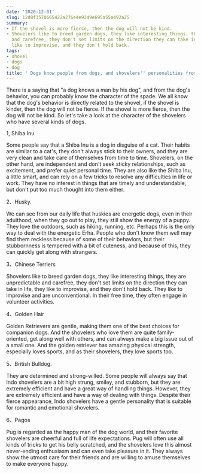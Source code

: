 ```yaml
---
date: '2020-12-01'
slug: 12d8f3570665422a276e4e9349e695a55a492a25
summary:
- If the shovel is more fierce, then the dog will not be kind.
- Shovelers like to breed garden dogs, they like interesting things, they are unpredictable
  and carefree, they don't set limits on the direction they can take in life, they
  like to improvise, and they don't hold back.
tags:
- shovel
- dogs
- dog
title: ' Dogs know people from dogs, and shovelers'' personalities from dog ownership! '
---
```


 There is a saying that "a dog knows a man by his dog", and from the dog's behavior, you can probably know the character of the spade. We all know that the dog's behavior is directly related to the shovel, if the shovel is kinder, then the dog will not be fierce. If the shovel is more fierce, then the dog will not be kind. So let's take a look at the character of the shovelers who have several kinds of dogs.

1, Shiba Inu

Some people say that a Shiba Inu is a dog in disguise of a cat. Their habits are similar to a cat's, they don't always stick to their owners, and they are very clean and take care of themselves from time to time. Shovelers, on the other hand, are independent and don't seek sticky relationships, such as excitement, and prefer quiet personal time. They are also like the Shiba Inu, a little smart, and can rely on a few tricks to resolve any difficulties in life or work. They have no interest in things that are timely and understandable, but don't put too much thought into them either.

2、Husky.

We can see from our daily life that huskies are energetic dogs, even in their adulthood, when they go out to play, they still show the energy of a puppy. They love the outdoors, such as hiking, running, etc. Perhaps this is the only way to deal with the energetic Erha. People who don't know them well may find them reckless because of some of their behaviors, but their stubbornness is tempered with a bit of cuteness, and because of this, they can quickly get along with strangers.

3、Chinese Terriers

Shovelers like to breed garden dogs, they like interesting things, they are unpredictable and carefree, they don't set limits on the direction they can take in life, they like to improvise, and they don't hold back. They like to improvise and are unconventional. In their free time, they often engage in volunteer activities.

4、Golden Hair

Golden Retrievers are gentle, making them one of the best choices for companion dogs. And the shovelers who love them are quite family-oriented, get along well with others, and can always make a big issue out of a small one. And the golden retriever has amazing physical strength, especially loves sports, and as their shovelers, they love sports too.

5、British Bulldog.

They are determined and strong-willed. Some people will always say that Indo shovelers are a bit high strung, smiley, and stubborn, but they are extremely efficient and have a great way of handling things. However, they are extremely efficient and have a way of dealing with things. Despite their fierce appearance, Indo shovelers have a gentle personality that is suitable for romantic and emotional shovelers.

6、Pagos

Pug is regarded as the happy man of the dog world, and their favorite shovelers are cheerful and full of life expectations. Pug will often use all kinds of tricks to get his belly scratched, and the shovelers love this almost never-ending enthusiasm and can even take pleasure in it. They always show the utmost care for their friends and are willing to amuse themselves to make everyone happy.

 
        